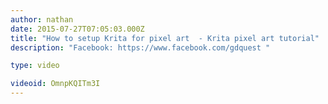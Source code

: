 ```yaml
---
author: nathan
date: 2015-07-27T07:05:03.000Z
title: "How to setup Krita for pixel art  - Krita pixel art tutorial"
description: "Facebook: https://www.facebook.com/gdquest "

type: video

videoid: OmnpKQITm3I
---
```


